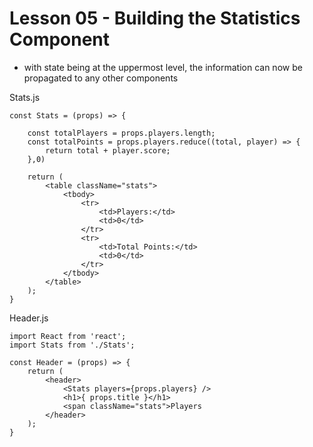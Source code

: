 # Lesson 05 - Building the Statistics Component

- with state being at the uppermost level, the information can now be propagated to any other components

Stats.js
```
const Stats = (props) => {

    const totalPlayers = props.players.length;
    const totalPoints = props.players.reduce((total, player) => {
        return total + player.score;
    },0)

    return (
        <table className="stats">
            <tbody>
                <tr>
                    <td>Players:</td>
                    <td>0</td>
                </tr>
                <tr>
                    <td>Total Points:</td>
                    <td>0</td>
                </tr>
            </tbody>
        </table>
    );
}
```


Header.js
```
import React from 'react';
import Stats from './Stats';

const Header = (props) => {
    return (
        <header>
            <Stats players={props.players} />
            <h1>{ props.title }</h1>
            <span className="stats">Players
        </header>
    );
}

```